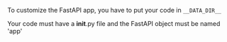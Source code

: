 To customize the FastAPI app, you have to put your code in `__DATA_DIR__`

Your code must have a __init__.py file and the FastAPI object must be named 'app'
